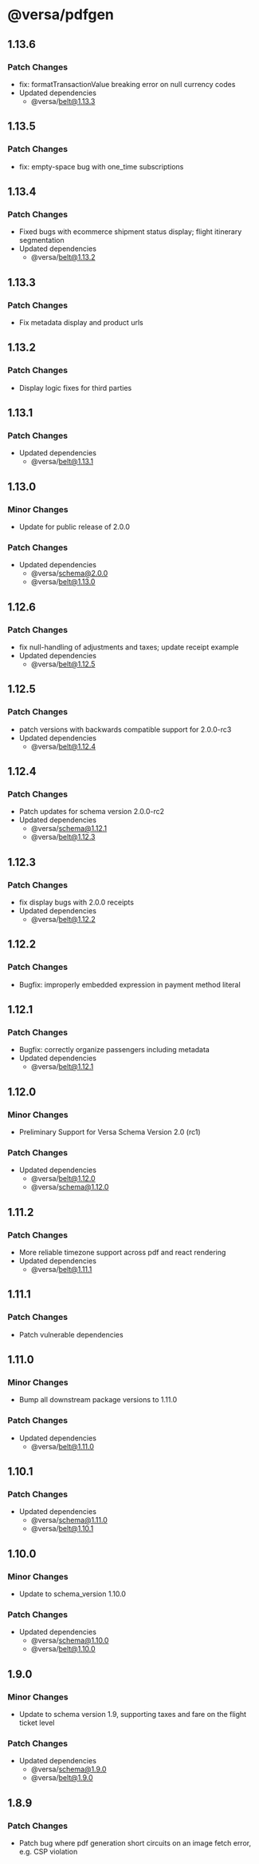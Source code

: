 # @versa/pdfgen

## 1.13.6

### Patch Changes

- fix: formatTransactionValue breaking error on null currency codes
- Updated dependencies
  - @versa/belt@1.13.3

## 1.13.5

### Patch Changes

- fix: empty-space bug with one_time subscriptions

## 1.13.4

### Patch Changes

- Fixed bugs with ecommerce shipment status display; flight itinerary segmentation
- Updated dependencies
  - @versa/belt@1.13.2

## 1.13.3

### Patch Changes

- Fix metadata display and product urls

## 1.13.2

### Patch Changes

- Display logic fixes for third parties

## 1.13.1

### Patch Changes

- Updated dependencies
  - @versa/belt@1.13.1

## 1.13.0

### Minor Changes

- Update for public release of 2.0.0

### Patch Changes

- Updated dependencies
  - @versa/schema@2.0.0
  - @versa/belt@1.13.0

## 1.12.6

### Patch Changes

- fix null-handling of adjustments and taxes; update receipt example
- Updated dependencies
  - @versa/belt@1.12.5

## 1.12.5

### Patch Changes

- patch versions with backwards compatible support for 2.0.0-rc3
- Updated dependencies
  - @versa/belt@1.12.4

## 1.12.4

### Patch Changes

- Patch updates for schema version 2.0.0-rc2
- Updated dependencies
  - @versa/schema@1.12.1
  - @versa/belt@1.12.3

## 1.12.3

### Patch Changes

- fix display bugs with 2.0.0 receipts
- Updated dependencies
  - @versa/belt@1.12.2

## 1.12.2

### Patch Changes

- Bugfix: improperly embedded expression in payment method literal

## 1.12.1

### Patch Changes

- Bugfix: correctly organize passengers including metadata
- Updated dependencies
  - @versa/belt@1.12.1

## 1.12.0

### Minor Changes

- Preliminary Support for Versa Schema Version 2.0 (rc1)

### Patch Changes

- Updated dependencies
  - @versa/belt@1.12.0
  - @versa/schema@1.12.0

## 1.11.2

### Patch Changes

- More reliable timezone support across pdf and react rendering
- Updated dependencies
  - @versa/belt@1.11.1

## 1.11.1

### Patch Changes

- Patch vulnerable dependencies

## 1.11.0

### Minor Changes

- Bump all downstream package versions to 1.11.0

### Patch Changes

- Updated dependencies
  - @versa/belt@1.11.0

## 1.10.1

### Patch Changes

- Updated dependencies
  - @versa/schema@1.11.0
  - @versa/belt@1.10.1

## 1.10.0

### Minor Changes

- Update to schema_version 1.10.0

### Patch Changes

- Updated dependencies
  - @versa/schema@1.10.0
  - @versa/belt@1.10.0

## 1.9.0

### Minor Changes

- Update to schema version 1.9, supporting taxes and fare on the flight ticket level

### Patch Changes

- Updated dependencies
  - @versa/schema@1.9.0
  - @versa/belt@1.9.0

## 1.8.9

### Patch Changes

- Patch bug where pdf generation short circuits on an image fetch error, e.g. CSP violation
